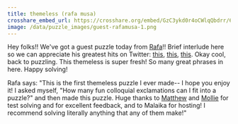 ```yaml
---
title: themeless (rafa musa)
crosshare_embed_url: https://crosshare.org/embed/GzC3ykd0r4oCWlqQbdrr/6GZEUgttSaMcNGI8CIiXptC8S1E3
image: /data/puzzle_images/guest-rafamusa-1.png
---
```


Hey folks!! We've got a guest puzzle today from [Rafa](https://twitter.com/rafaxword)!! Brief interlude here so we can appreciate his greatest hits on Twitter: [this](https://twitter.com/rafaxword/status/1368989072652345344), [this](https://twitter.com/rafaxword/status/1385712767164850178), [this](https://twitter.com/rafaxword/status/1407754415822446593). Okay cool, back to puzzling. This themeless is super fresh! So many great phrases in here. Happy solving!

Rafa says: "This is the first themeless puzzle I ever made-- I hope you enjoy it! I asked myself, "How many fun colloquial exclamations can I fit into a puzzle?" and then made this puzzle. Huge thanks to [Matthew](https://twitter.com/1MatthewStock) and [Mollie](https://twitter.com/MollieCowger) for test solving and for excellent feedback, and to Malaika for hosting! I recommend solving literally anything that any of them make!"